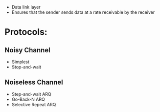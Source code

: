 - Data link layer
- Ensures that the sender sends data at a rate receivable by the receiver
# Protocols:
## Noisy Channel
- Simplest
- Stop-and-wait
## Noiseless Channel
- Step-and-wait ARQ
- Go-Back-N ARQ
- Selective Repeat ARQ